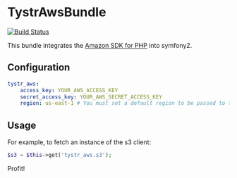 TystrAwsBundle
==============
[![Build Status](https://travis-ci.org/tystr/TystrAwsBundle.png?branch=master)](https://travis-ci.org/tystr/TystrAwsBundle)

This bundle integrates the [Amazon SDK for PHP](http://docs.aws.amazon.com/aws-sdk-php/guide/latest/index.html) into symfony2.

Configuration
-------------

```YAML
tystr_aws:
    access_key: YOUR_AWS_ACCESS_KEY
    secret_access_key: YOUR_AWS_SECRET_ACCESS_KEY
    region: us-east-1 # You must set a default region to be passed to the aws clients
```

Usage
-----

For example, to fetch an instance of the s3 client:
```PHP
$s3 = $this->get('tystr_aws.s3');
```

Profit!
